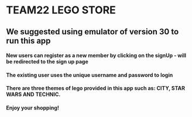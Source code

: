 # TEAM22 LEGO STORE 

##  We suggested using emulator of version 30 to run this app 


#### New users can register as a new member by clicking on the signUp - will be redirected to the sign up page
#### The existing user uses the unique username and password to login

#### There are three themes of lego provided in this app such as: CITY, STAR WARS AND TECHNIC. 
#### Enjoy your shopping!
